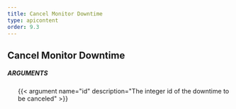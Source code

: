 ```yaml
---
title: Cancel Monitor Downtime
type: apicontent
order: 9.3
---
```


## Cancel Monitor Downtime
##### ARGUMENTS
<ul>
    {{< argument name="id" description="The integer id of the downtime to be canceled" >}}
</ul>